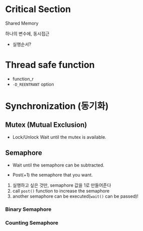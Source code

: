 # Critical Section

Shared Memory

하나의 변수에, 동시접근

- 실행순서?

# Thread safe function

- function_r
- `-D_REENTRANT` option

# Synchronization (동기화)

## Mutex (Mutual Exclusion)

- Lock/Unlock
  Wait until the mutex is available.

## Semaphore

- Wait until the semaphore can be subtracted.

- Post(+1) the semaphore that you want.

1. 실행하고 싶은 것만, semaphore 값을 1로 만들어준다
2. call `post()` function to increase the semaphore
3. another semaphore can be executed(`wait()` can be passed)!

### Binary Semaphore

### Counting Semaphore
